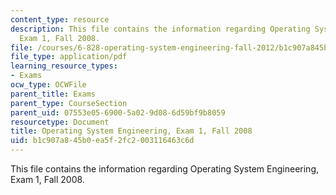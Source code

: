 ```yaml
---
content_type: resource
description: This file contains the information regarding Operating System Engineering,
  Exam 1, Fall 2008.
file: /courses/6-828-operating-system-engineering-fall-2012/b1c907a845b0ea5f2fc2003116463c6d_MIT6_828F12_q08_1.pdf
file_type: application/pdf
learning_resource_types:
- Exams
ocw_type: OCWFile
parent_title: Exams
parent_type: CourseSection
parent_uid: 07553e05-6900-5a02-9d08-6d59bf9b8059
resourcetype: Document
title: Operating System Engineering, Exam 1, Fall 2008
uid: b1c907a8-45b0-ea5f-2fc2-003116463c6d
---
```

This file contains the information regarding Operating System Engineering, Exam 1, Fall 2008.

